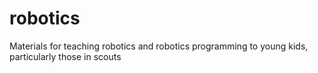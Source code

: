 # robotics
Materials for teaching robotics and robotics programming to young kids, particularly those in scouts
